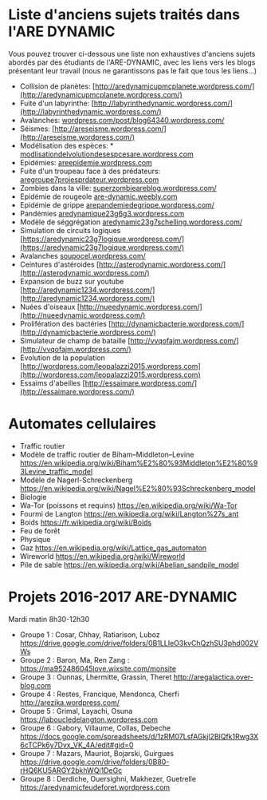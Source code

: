 Liste d'anciens sujets traités dans l'ARE DYNAMIC
===================

Vous pouvez trouver ci-dessous une liste non exhaustives d'anciens sujets abordés par des étudiants de l'ARE-DYNAMIC, avec les liens vers les blogs présentant leur travail (nous ne garantissons pas le fait que tous les liens...)

* Collision de planètes: [http://aredynamicupmcplanete.wordpress.com/](http://aredynamicupmcplanete.wordpress.com/)
* Fuite d'un labyrinthe: [http://labyrinthedynamic.wordpress.com/](http://labyrinthedynamic.wordpress.com/)
* Avalanches: [wordpress.com/post/blog64340.wordpress.com/](http://wordpress.com/post/blog64340.wordpress.com/)
* Séismes: [http://areseisme.wordpress.com/](http://areseisme.wordpress.com/)
* Modélisation des espèces: * [modlisationdelvolutiondesespcesare.wordpress.com](http://modlisationdelvolutiondesespcesare.wordpress.com)
* Epidémies: [areepidemie.wordpress.com](http://areepidemie.wordpress.com)
* Fuite d'un troupeau face à des prédateurs: [aregroupe7proiesprdateur.wordpress.com](http://aregroupe7proiesprdateur.wordpress.com)
* Zombies dans la ville: [superzombieareblog.wordpress.com/](http://superzombieareblog.wordpress.com/)
* Epidémie de rougeole [are-dynamic.weebly.com](http://are-dynamic.weebly.com)
* Epidémie de grippe [arepandemiedegrippe.wordpress.com/](http://arepandemiedegrippe.wordpress.com/)
* Pandémies [aredynamique23g6g3.wordpress.com](http://aredynamique23g6g3.wordpress.com)
* Modèle de séggrégation [aredynamic23g7schelling.wordpress.com/](http://aredynamic23g7schelling.wordpress.com/)
* Simulation de circuits logiques [https://aredynamic23g7logique.wordpress.com/](https://aredynamic23g7logique.wordpress.com/)
* Avalanches [soupocel.wordpress.com/](http://soupocel.wordpress.com/)
* Ceintures d'astéroides [http://asterodynamic.wordpress.com/](http://asterodynamic.wordpress.com/)
* Expansion de buzz sur youtube [http://aredynamic1234.wordpress.com/](http://aredynamic1234.wordpress.com/)
* Nuées d'oiseaux [http://nueedynamic.wordpress.com/](http://nueedynamic.wordpress.com/)
* Prolifération des bactéries [http://dynamicbacterie.wordpress.com/](http://dynamicbacterie.wordpress.com/)
* Simulateur de champ de bataille [http://vvqofajm.wordpress.com/](http://vvqofajm.wordpress.com/)
* Evolution de la population [http://wordpress.com/leopalazzi2015.wordpress.com](http://wordpress.com/leopalazzi2015.wordpress.com)
* Essaims d'abeilles [http://essaimare.wordpress.com/](http://essaimare.wordpress.com/)


Automates cellulaires
=====================

* Traffic routier
 * Modèle de traffic routier de Biham–Middleton–Levine https://en.wikipedia.org/wiki/Biham%E2%80%93Middleton%E2%80%93Levine_traffic_model
 * Modèle de Nagerl-Schreckenberg https://en.wikipedia.org/wiki/Nagel%E2%80%93Schreckenberg_model
* Biologie
 * Wa-Tor (poissons et requins) https://en.wikipedia.org/wiki/Wa-Tor
 * Fourmi de Langton https://en.wikipedia.org/wiki/Langton%27s_ant
 * Boids https://fr.wikipedia.org/wiki/Boids
 * Feu de forêt
* Physique
 * Gaz https://en.wikipedia.org/wiki/Lattice_gas_automaton
 * Wireworld https://en.wikipedia.org/wiki/Wireworld
 * Pile de sable https://en.wikipedia.org/wiki/Abelian_sandpile_model


Projets 2016-2017 ARE-DYNAMIC
=============================
Mardi matin 8h30-12h30
* Groupe 1 : Cosar, Chhay, Ratiarison, Luboz https://drive.google.com/drive/folders/0B1LLIeO3kvChQzhSU3phd002VWs
* Groupe 2 : Baron, Ma, Ren Zang : https://ma952486045love.wixsite.com/monsite
* Groupe 3 : Ounnas, Lhermitte, Grassin, Theret http://aregalactica.over-blog.com
* Groupe 4 : Restes, Francique, Mendonca, Cherfi http://arezika.wordpress.com/
* Groupe 5 : Grimal, Layachi, Osuna https://laboucledelangton.wordpress.com
* Groupe 6 : Gabory, Villaume, Collas, Debeche https://docs.google.com/spreadsheets/d/1zRM07LsfAGkjl2BlQfk1Rwg3X6cTCPk6y7Dvx_VK_4A/edit#gid=0
* Groupe 7 : Mazars, Mauriot, Bojarski, Guirgues https://drive.google.com/drive/folders/0B80-rHQ6KU5ARGY2bkhWQi1DeGc
* Groupe 8 : Derdiche, Ouersighni, Makhezer, Guetrelle https://aredynamicfeudeforet.wordpress.com
